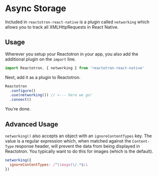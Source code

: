 # Async Storage

Included in `reactotron-react-native` is a plugin called `networking` which allows you to track all XMLHttpRequests in React Native.

## Usage

Wherever you setup your Reactotron in your app, you also add the additional plugin on the `import` line.

```js
import Reactotron, { networking } from 'reactotron-react-native'
```

Next, add it as a plugin to Reactotron.

```js
Reactotron
  .configure()
  .use(networking()) // <--- here we go!
  .connect()
```

You're done.

## Advanced Usage

`networking()` also accepts an object with an `ignoreContentTypes` key.  The value is a regular expression which, when matched against the `Content-Type` response header, will prevent the data from being displayed in Reactotron.  You typically want to do this for images (which is the default).

```js
networking({
  ignoreContentTypes: /^(image)\/.*$/i
})
```

